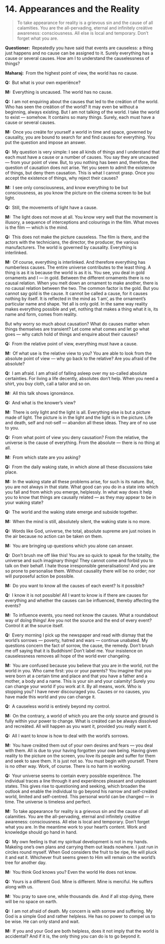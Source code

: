# 14. Appearances and the Reality

>To take appearance for reality is a grievous sin and the cause of all calamities. You are the all-pervading, eternal and infinitely creätive awareness: consciousness. All else is local and temporary. Don’t forget what you are.

**Questioner:**&ensp;Repeatedly you have said that events are causeless: a thing just happens and no cause can be assigned to it. Surely everything has a cause or several causes. How am I to understand the causelessness of things?

**Maharaj:**&ensp;From the highest point of view, the world has no cause.

**Q:**&ensp;But what is your own experiënce?

**M:**&ensp;Everything is uncaused. The world has no cause.

**Q:**&ensp;I am not enquiring about the causes that led to the creätion of the world. Who has seen the creätion of the world? It may even be without a beginning, always existing. But I am not talking of the world. I take the world to exist — somehow. It contains so many things. Surely, each must have a cause or several causes.

**M:**&ensp;Once you creäte for yourself a world in time and space, governed by causality, you are bound to search for and find causes for everything. You put the question and impose an answer.

**Q:**&ensp;My question is very simple: I see all kinds of things and I understand that each must have a cause or a number of causes. You say they are uncaused — from your point of view. But, to you nothing has been and, therefore, the question of causation does not arise. Yet you seem to admit the existence of things, but deny them causation. This is what I cannot grasp. Once you accept the existence of things, why reject their causes?

**M:**&ensp;I see only consciousness, and know everything to be but consciousness, as you know the picture on the cinema screen to be but light.

**Q:**&ensp;Still, the movements of light have a cause.

**M:**&ensp;The light does not move at all. You know very well that the movement is illusory, a sequence of interceptions and colourings in the film. What moves is the film — which is the mind.

**Q:**&ensp;This does not make the picture causeless. The film is there, and the actors with the technicians, the director, the producer, the various manufacturers. The world is governed by causality. Everything is interlinked.

**M:**&ensp;Of course, everything is interlinked. And therefore everything has numberless causes. The entire universe contributes to the least thing. A thing is as it is because the world is as it is. You see, you deal in gold ornaments and I — in gold. Between the different ornaments there is no causal relation. When you melt down an ornament to make another, there is no causal relation between the two. The common factor is the gold. But you cannot say gold is the cause. It cannot be called a cause, for it causes nothing by itself. It is reflected in the mind as ‘I am’, as the ornament’s particular name and shape. Yet all is only gold. In the same way reality makes everything possible and yet, nothing that makes a thing what it is, its name and form, comes from reality. 

But why worry so much about causation? What do causes matter when things themselves are transient? Let come what comes and let go what goes — why catch hold of things and enquire about their causes?

**Q:**&ensp;From the relative point of view, everything must have a cause.

**M:**&ensp;Of what use is the relative view to you? You are able to look from the absolute point of view — why go back to the relative? Are you afraid of the absolute?

**Q:**&ensp;I am afraid. I am afraid of falling asleep over my so-called absolute certainties. For living a life decently, absolutes don’t help. When you need a shirt, you buy cloth, call a tailor and so on. 

**M:**&ensp;All this talk shows ignoreänce.

**Q:**&ensp;And what is the knower’s view?

**M:**&ensp;There is only light and the light is all. Everything else is but a picture made of light. The picture is in the light and the light is in the picture. Life and death, self and not-self — abandon all these ideas. They are of no use to you.

**Q:**&ensp;From what point of view you deny causation? From the relative, the universe is the cause of everything. From the absolute — there is no thing at all.

**M:**&ensp;From which state are you asking?

**Q:**&ensp;From the daily waking state, in which alone all these discussions take place.

**M:**&ensp;In the waking state all these problems arise, for such is its nature. But, you are not always in that state. What good can you do in a state into which you fall and from which you emerge, helplessly. In what way does it help you to know that things are causally related — as they may appear to be in your waking state?

**Q:**&ensp;The world and the waking state emerge and subside together.

**M:**&ensp;When the mind is still, absolutely silent, the waking state is no more.

**Q:**&ensp;Words like God, universe, the total, absolute supreme are just noises in the air because no action can be taken on them.

**M:**&ensp;You are bringing up questions which you alone can answer.

**Q:**&ensp;Don’t brush me off like this! You are so quick to speak for the totality, the universe and such imaginary things! They cannot come and forbid you to talk on their behalf. I hate those irresponsible generalisations! And you are so prone to personalise them. Without causality there will be no order; nor will purposeful action be possible.

**M:**&ensp;Do you want to know all the causes of each event? Is it possible?

**Q:**&ensp;I know it is not possible! All I want to know is if there are causes for everything and whether the causes can be influenced, thereby affecting the events?

**M:**&ensp;To influence events, you need not know the causes. What a roundabout way of doïng things! Are you not the source and the end of every event? Control it at the source itself.

**Q:**&ensp;Every morning I pick up the newspaper and read with dismay that the world’s sorrows — poverty, hatred and wars — continue unabated. My questions concern the fact of sorrow, the cause, the remedy. Don’t brush me off saying that it is Buddhism! Don’t label me. Your insistence on causelessness removes all hope of the world ever changeïng.

**M:**&ensp;You are confused because you believe that you are in the world, not the world in you. Who came first: you or your parents? You imagine that you were born at a certain time and place and that you have a father and a mother, a body and a name. This is your sin and your calamity! Surely you can change your world if you work at it. By all means, work. Who is stopping you? I have never discouraged you. Causes or no causes, you have made this world and you can change it. 

**Q:**&ensp;A causeless world is entirely beyond my control.

**M:**&ensp;On the contrary, a world of which you are the only source and ground is fully within your power to change. What is creäted can be always dissolved and recreäted. All will happen as you want it, provided you really want it.

**Q:**&ensp;All I want to know is how to deal with the world’s sorrows.

**M:**&ensp;You have creäted them out of your own desires and fears — you deal with them. All is due to your having forgotten your own beïng. Having given reality to the picture on the screen, you love its people and suffer for them and seek to save them. It is just not so. You must begin with yourself. There is no other way. Work, of course. There is no harm in working.

**Q:**&ensp;Your universe seems to contain every possible experiënce. The individual traces a line through it and experiënces pleasant and unpleasant states. This gives rise to questioning and seeking, which broaden the outlook and enable the individual to go beyond his narrow and self-creäted world, limited and self-centred. This personal world can be changed — in time. The universe is timeless and perfect.

**M:**&ensp;To take appearance for reality is a grievous sin and the cause of all calamities. You are the all-pervading, eternal and infinitely creätive awareness: consciousness. All else is local and temporary. Don’t forget what you are. In the meantime work to your heart’s content. Work and knowledge should go hand in hand.

**Q:**&ensp;My own feeling is that my spiritual development is not in my hands. Makeïng one’s own plans and carrying them out leads nowhere. I just run in circles round myself. When God considers the fruit to be ripe, He will pluck it and eat it. Whichever fruit seems green to Him will remain on the world’s tree for another day.

**M:**&ensp;You think God knows you? Even the world He does not know.

**Q:**&ensp;Yours is a different God. Mine is different. Mine is merciful. He suffers along with us.

**M:**&ensp;You pray to save one, while thousands die. And if all stop dying, there will be no space on earth. 

**Q:**&ensp;I am not afraid of death. My concern is with sorrow and suffering. My God is a simple God and rather helpless. He has no power to compel us to be wise. He can only stand and wait.

**M:**&ensp;If you and your God are both helpless, does it not imply that the world is accidental? And if it is, the only thing you can do is to go beyond it.